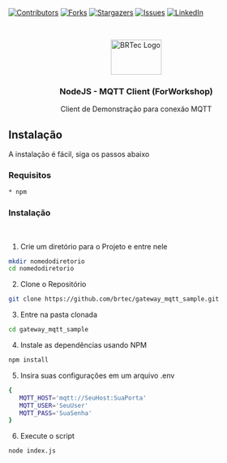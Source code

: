 [![Contributors][contributors-shield]][contributors-url]
[![Forks][forks-shield]][forks-url]
[![Stargazers][stars-shield]][stars-url]
[![Issues][issues-shield]][issues-url]
[![LinkedIn][linkedin-shield]][linkedin-url]

<!-- PROJECT LOGO -->
<br>
<p align="center">
  <a href="https://github.com/brtec">
    <img src="https://cdn.discordapp.com/attachments/761310924292096000/774807309875675177/logonode.png" alt="BRTec Logo" width="100" height="69">
  </a>
  
  <h3 align="center">NodeJS - MQTT Client (ForWorkshop)</h3>

  <p align="center">
    Client de Demonstração para conexão MQTT
    <br />
  </p>
</p>

<!-- GETTING STARTED -->
## Instalação

A instalação é fácil, siga os passos abaixo

### Requisitos
```sh
* npm
```

### Instalação

<br>

1. Crie um diretório para o Projeto e entre nele
```sh
mkdir nomedodiretorio
cd nomedodiretorio
```

2. Clone o Repositório
```sh
git clone https://github.com/brtec/gateway_mqtt_sample.git
```

3. Entre na pasta clonada
```sh
cd gateway_mqtt_sample
```

4. Instale as dependências usando NPM
```sh
npm install
```

5. Insira suas configurações em um arquivo .env 
```sh
{
   MQTT_HOST='mqtt://SeuHost:SuaPorta'
   MQTT_USER='SeuUser'
   MQTT_PASS='SuaSenha'
}
```

6. Execute o script
```sh
node index.js
```

[contributors-shield]: https://img.shields.io/github/contributors/brtec/gateway_mqtt_sample.svg?style=flat-square
[contributors-url]: https://github.com/brtec/gateway_mqtt_sample/graphs/contributors
[forks-shield]: https://img.shields.io/github/forks/brtec/gateway_mqtt_sample.svg?style=flat-square
[forks-url]: https://github.com/brtec/gateway_mqtt_sample/network/members
[stars-shield]: https://img.shields.io/github/stars/brtec/gateway_mqtt_sample.svg?style=flat-square
[stars-url]: https://github.com/brtec/gateway_mqtt_sample/stargazers
[issues-shield]: https://img.shields.io/github/issues/brtec/gateway_mqtt_sample.svg?style=flat-square
[issues-url]: https://github.com/brtec/gateway_mqtt_sample/issues
[linkedin-shield]: https://img.shields.io/badge/-LinkedIn-black.svg?style=flat-square&logo=linkedin&colorB=555
[linkedin-url]: https://www.linkedin.com/in/bruno-rezende-67720663/
[product-screenshot]: https://cdn.discordapp.com/attachments/761310924292096000/774772451526574120/unknown.png
[exemplo-screenshot]: https://cdn.discordapp.com/attachments/761310924292096000/774819872604553277/unknown.png
